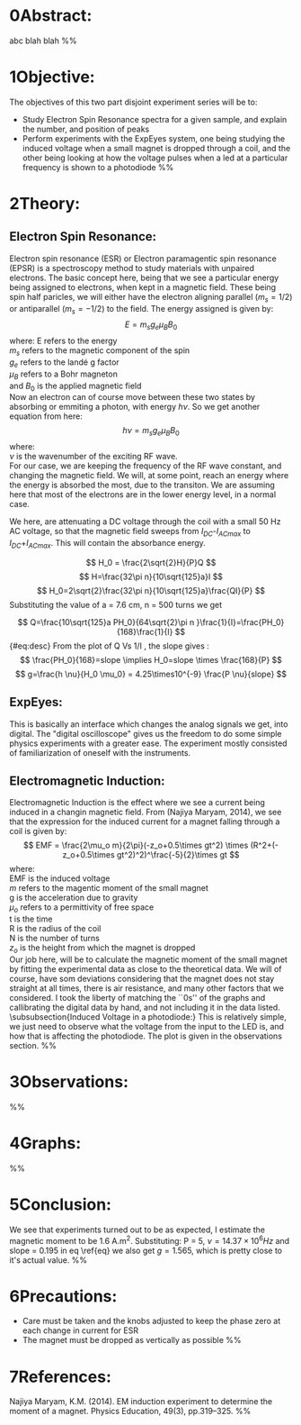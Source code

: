 # 0Abstract:
abc blah blah
%%
# 1Objective:
The objectives of this two part disjoint experiment series will be to:
- Study Electron Spin Resonance spectra for a given sample, and explain the number, and position of peaks
- Perform experiments with the ExpEyes system, one being studying the induced voltage when a small magnet is dropped through a coil, and the other being looking at how the voltage pulses when a led at a particular frequency is shown to a photodiode
%%
# 2Theory:
## Electron Spin Resonance:
Electron spin resonance (ESR) or Electron paramagentic spin resonance (EPSR) is a spectroscopy method to study materials with unpaired electrons. The basic concept here, being that we see a particular energy being assigned to electrons, when kept in a magnetic field. These being spin half paricles, we will either have the electron aligning parallel ($m_s = 1/2$) or antiparallel ($m_s = -1/2$) to the field. The energy assigned is given by:
$$ E = m_s g_e \mu_B B_0 $$
where:
E refers to the energy  
$m_s$ refers to the magnetic component of the spin  
$g_e$ refers to the landé g factor  
$\mu_B$ refers to a Bohr magneton  
and $B_0$ is the applied magnetic field  
Now an electron can of course move between these two states by absorbing or emmiting a photon, with energy $h\nu$. So we get another equation from here:  
$$ h\nu=m_s g_e \mu_B B_0 $$
where:  
$\nu$ is the wavenumber of the exciting RF wave.  
For our case, we are keeping the frequency of the RF wave constant, and changing the magnetic field. We will, at some point, reach an energy where the energy is absorbed the most, due to the transiton. We are assuming here that most of the electrons are in the lower energy level, in a normal case.

We here, are attenuating a DC voltage through the coil with a small 50 Hz AC voltage, so that the magnetic field sweeps from $I_{DC}$-$I_{AC max}$ to $I_{DC}$+$I_{AC max}$. This will contain the absorbance energy.

$$ H_0 = \frac{2\sqrt{2}H}{P}Q $$
$$ H=\frac{32\pi n}{10\sqrt{125}a}I $$
$$ H_0=2\sqrt{2}\frac{32\pi n}{10\sqrt{125}a}\frac{QI}{P} $$
Substituting the value of a = 7.6 cm, n = 500 turns we get

$$ Q=\frac{10\sqrt{125}a PH_0}{64\sqrt{2}\pi n }\frac{1}{I}=\frac{PH_0}{168}\frac{1}{I} $$ {#eq:desc}
From the plot of Q Vs 1/I , the slope gives : 
$$ \frac{PH_0}{168}=slope \implies H_0=slope \times \frac{168}{P} $$
$$ g=\frac{h \nu}{H_0 \mu_0} = 4.25\times10^{-9} \frac{P \nu}{slope} $$

## ExpEyes:
This is basically an interface which changes the analog signals we get, into digital. The "digital oscilloscope" gives us the freedom to do some simple physics experiments with a greater ease. The experiment mostly consisted of familiarization of oneself with the instruments.

## Electromagnetic Induction:
Electromagnetic Induction is the effect where we see a current being induced in a changin magnetic field. From (Najiya Maryam, 2014), we see that the expression for the induced current for a magnet falling through a coil is given by:
$$ EMF = \frac{2\mu_o m}{2\pi}(-z_o+0.5\times gt^2) \times (R^2+(-z_o+0.5\times gt^2)^2)^\frac{-5}{2}\times gt $$
where:  
EMF is the induced voltage  
$m$ refers to the magentic moment of the small magnet  
g is the acceleration due to gravity  
$\mu_o$ refers to a permittivity of free space  
t is the time  
R is the radius of the coil  
N is the number of turns  
$z_o$ is the height from which the magnet is dropped  
Our job here, will be to calculate the magnetic moment of the small magnet by fitting the experimental data as close to the theoretical data. We will of course, have som deviations considering that the magnet does not stay straight at all times, there is air resistance, and many other factors that we considered. I took the liberty of matching the ``0s'' of the graphs and callibrating the digital data by hand, and not including it in the data listed.
\subsubsection{Induced Voltage in a photodiode:}
This is relatively simple, we just need to observe what the voltage from the input to the LED is, and how that is affecting the photodiode. The plot is given in the observations section.
%%
# 3Observations:
%%
# 4Graphs:
%%
# 5Conclusion:
We see that experiments turned out to be as expected, I estimate the magnetic moment to be 1.6 A.m$^2$. Substituting: P = 5, $\nu = 14.37 \times 10^6 Hz$ and slope = 0.195 in eq \ref{eq} we also get $g = 1.565$, which is pretty close to it's actual value.
%%
# 6Precautions:
- Care must be taken and the knobs adjusted to keep the phase zero at each change in current for ESR
- The magnet must be dropped as vertically as possible
%%
# 7References:
Najiya Maryam, K.M. (2014). EM induction experiment to determine the moment of a magnet. Physics Education, 49(3), pp.319–325.
%%